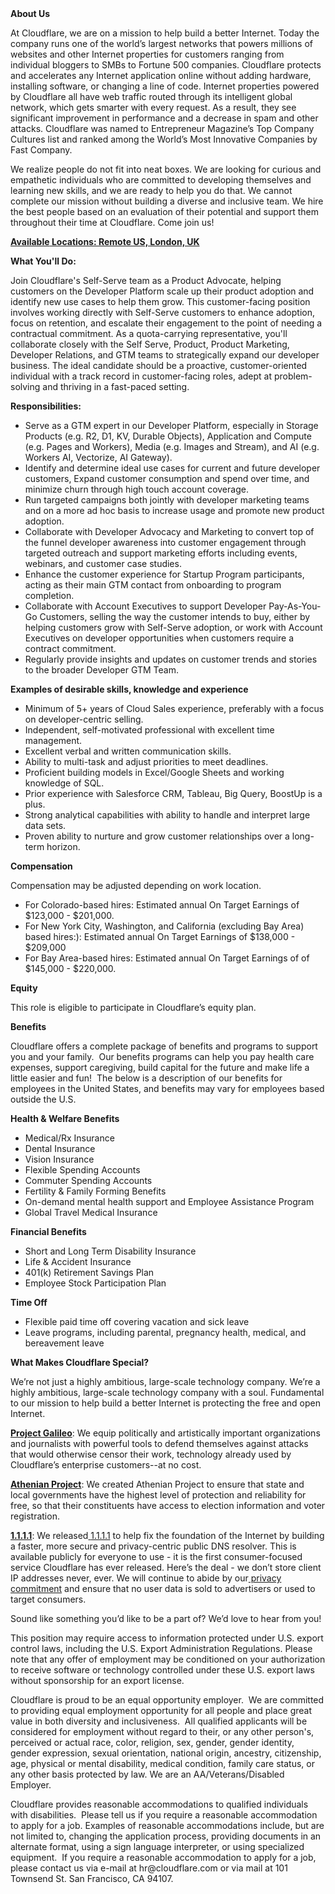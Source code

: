 <div class="content-intro">
	<div><strong>About Us</strong></div>
	<div>
		<p>At Cloudflare, we are on a mission to help build a better Internet. Today the company runs one of the world’s largest networks that powers millions of websites and other Internet properties for customers ranging from individual bloggers to SMBs to Fortune 500 companies. Cloudflare protects and accelerates any Internet application online without adding hardware, installing software, or changing a line of code. Internet properties powered by Cloudflare all have web traffic routed through its intelligent global network, which gets smarter with every request. As a result, they see significant improvement in performance and a decrease in spam and other attacks. Cloudflare was named to Entrepreneur Magazine’s Top Company Cultures list and ranked among the World’s Most Innovative Companies by Fast Company.&nbsp;</p>
		<p><span style="font-weight: 400;">We realize people do not fit into neat boxes. We are looking for curious and empathetic individuals who are committed to developing themselves and learning new skills, and we are ready to help you do that. We cannot complete our mission without building a diverse and inclusive team. We hire the best people based on an evaluation of their potential and support them throughout their time at Cloudflare. Come join us!&nbsp;</span></p>
	</div>
</div>
<p><span style="text-decoration: underline;"><strong>Available</strong><strong> Locations: Remote US, London, UK</strong></span></p>
<p><strong>What You'll Do:&nbsp;</strong></p>
<p>Join Cloudflare's Self-Serve team as a Product Advocate, helping customers on the Developer Platform scale up their product adoption and identify new use cases to help them grow. This customer-facing position involves working directly with Self-Serve customers to enhance adoption, focus on retention, and escalate their engagement to the point of needing a contractual commitment. As a quota-carrying representative, you'll collaborate closely with the Self Serve, Product, Product Marketing, Developer Relations, and GTM teams to strategically expand our developer business. The ideal candidate should be a proactive, customer-oriented individual with a track record in customer-facing roles, adept at problem-solving and thriving in a fast-paced setting.</p>
<p><strong>Responsibilities:</strong></p>
<ul>
	<li>Serve as a GTM expert in our Developer Platform, especially in Storage Products (e.g. R2, D1, KV, Durable Objects), Application and Compute (e.g. Pages and Workers), Media (e.g. Images and Stream), and AI (e.g. Workers AI, Vectorize, AI Gateway).</li>
	<li>Identify and determine ideal use cases for current and future developer customers, Expand customer consumption and spend over time, and minimize churn through high touch account coverage.</li>
	<li>Run targeted campaigns both jointly with developer marketing teams and on a more ad hoc basis to increase usage and promote new product adoption.</li>
	<li>Collaborate with Developer Advocacy and Marketing to convert top of the funnel developer awareness into customer engagement through targeted outreach and support marketing efforts including events, webinars, and customer case studies.</li>
	<li>Enhance the customer experience for Startup Program participants, acting as their main GTM contact from onboarding to program completion.</li>
	<li>Collaborate with Account Executives to support Developer Pay-As-You-Go Customers, selling the way the customer intends to buy, either by helping customers grow with Self-Serve adoption, or work with Account Executives on developer opportunities when customers require a contract commitment.</li>
	<li>Regularly provide insights and updates on customer trends and stories to the broader Developer GTM Team.</li>
</ul>
<p><strong>Examples of desirable skills, knowledge and experience</strong></p>
<ul>
	<li>Minimum of 5+ years of Cloud Sales experience, preferably with a focus on developer-centric selling.</li>
	<li>Independent, self-motivated professional with excellent time management.</li>
	<li>Excellent verbal and written communication skills.</li>
	<li>Ability to multi-task and adjust priorities to meet deadlines.</li>
	<li>Proficient building models in Excel/Google Sheets and working knowledge of SQL.</li>
	<li>Prior experience with Salesforce CRM, Tableau, Big Query, BoostUp is a plus.</li>
	<li>Strong analytical capabilities with ability to handle and interpret large data sets.</li>
	<li>Proven ability to nurture and grow customer relationships over a long-term horizon.</li>
</ul>
<p><strong>Compensation</strong></p>
<p>Compensation may be adjusted depending on work location.</p>
<ul>
	<li>For Colorado-based hires: Estimated annual On Target Earnings of $123,000 - $201,000.</li>
	<li>For New York City, Washington, and California (excluding Bay Area) based hires:): Estimated annual On Target Earnings of $138,000 - $209,000</li>
	<li>For Bay Area-based hires: Estimated annual On Target Earnings of of $145,000 - $220,000.</li>
</ul>
<p><strong>Equity</strong></p>
<p>This role is eligible to participate in Cloudflare’s equity plan.</p>
<p><strong>Benefits</strong></p>
<p>Cloudflare offers a complete package of benefits and programs to support you and your family.&nbsp; Our benefits programs can help you pay health care expenses, support caregiving, build capital for the future and make life a little easier and fun!&nbsp; The below is a description of our benefits for employees in the United States, and benefits may vary for employees based outside the U.S.</p>
<p><strong>Health &amp; Welfare Benefits</strong></p>
<ul>
	<li>Medical/Rx Insurance</li>
	<li>Dental Insurance</li>
	<li>Vision Insurance</li>
	<li>Flexible Spending Accounts</li>
	<li>Commuter Spending Accounts</li>
	<li>Fertility &amp; Family Forming Benefits</li>
	<li>On-demand mental health support and Employee Assistance Program</li>
	<li>Global Travel Medical Insurance</li>
</ul>
<p><strong>Financial Benefits</strong></p>
<ul>
	<li>Short and Long Term Disability Insurance</li>
	<li>Life &amp; Accident Insurance</li>
	<li>401(k) Retirement Savings Plan</li>
	<li>Employee Stock Participation Plan</li>
</ul>
<p><strong>Time Off</strong></p>
<ul>
	<li>Flexible paid time off covering vacation and sick leave</li>
	<li>Leave programs, including parental, pregnancy health, medical, and bereavement leave</li>
</ul>
<div class="content-conclusion">
	<p><strong>What Makes Cloudflare Special?</strong></p>
	<p><span style="font-weight: 400;">We’re not just a highly ambitious, large-scale technology company. We’re a highly ambitious, large-scale technology company with a soul. Fundamental to our mission to help build a better Internet is protecting the free and open Internet.</span></p>
	<p><a href="https://blog.cloudflare.com/protecting-free-expression-online/"><strong>Project Galileo</strong></a><span style="font-weight: 400;">: We equip politically and artistically important organizations and journalists with powerful tools to defend themselves against attacks that would otherwise censor their work, technology already used by Cloudflare’s enterprise customers--at no cost.</span></p>
	<p><strong><a href="https://www.cloudflare.com/athenian/">Athenian Project</a></strong><span style="font-weight: 400;">: We created Athenian Project to ensure that state and local governments have the highest level of protection and reliability for free, so that their constituents have access to election information and voter registration.</span></p>
	<p><a href="https://1.1.1.1/"><strong>1.1.1.1</strong></a><span style="font-weight: 400;">: We released</span><a href="https://1.1.1.1/"> <span style="font-weight: 400;">1.1.1.1</span></a><span style="font-weight: 400;"> to help fix the foundation of the Internet by building a faster, more secure and privacy-centric public DNS resolver. This is available publicly for everyone to use - it is the first consumer-focused service Cloudflare has ever released. Here’s the deal - we don’t store client IP addresses never, ever. We will continue to abide by our</span><a href="https://developers.cloudflare.com/1.1.1.1/privacy/public-dns-resolver"> privacy commitment</a><span style="font-weight: 400;"> and ensure that no user data is sold to advertisers or used to target consumers.</span></p>
	<p><span style="font-weight: 400;">Sound like something you’d like to be a part of? We’d love to hear from you!</span></p>
	<p><span style="font-weight: 400;">This position may require access to information protected under U.S. export control laws, including the U.S. Export Administration Regulations. Please note that any offer of employment may be conditioned on your authorization to receive software or technology controlled under these U.S. export laws without sponsorship for an export license.</span></p>
	<p><span style="font-weight: 400;">Cloudflare is proud to be an equal opportunity employer. &nbsp;We are committed to providing equal employment opportunity for all people and place great value in both diversity and inclusiveness. &nbsp;All qualified applicants will be considered for employment without regard to their, or any other person's, perceived or actual</span> <span style="font-weight: 400;">race, color, religion, sex, gender, gender identity, gender expression, sexual orientation, national origin, ancestry, citizenship, age, physical or mental disability, medical condition, family care status, or any other basis protected by law. </span><span style="font-weight: 400;">We are an AA/Veterans/Disabled Employer.</span></p>
	<p><span style="font-weight: 400;">Cloudflare provides reasonable accommodations to qualified individuals with disabilities. &nbsp;Please tell us if you require a reasonable accommodation to apply for a job. Examples of reasonable accommodations include, but are not limited to, changing the application process, providing documents in an alternate format, using a sign language interpreter, or using specialized equipment. &nbsp;If you require a reasonable accommodation to apply for a job, please contact us via e-mail at </span><span style="font-weight: 400;">hr@cloudflare.com</span><span style="font-weight: 400;"> or via mail at 101 Townsend St. San Francisco, CA 94107.</span></p>
</div>